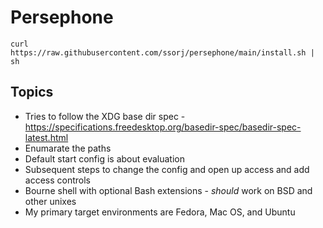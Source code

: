 # Persephone

~~~ shell
curl https://raw.githubusercontent.com/ssorj/persephone/main/install.sh | sh
~~~

## Topics

 - Tries to follow the XDG base dir spec - https://specifications.freedesktop.org/basedir-spec/basedir-spec-latest.html
 - Enumarate the paths
 - Default start config is about evaluation
 - Subsequent steps to change the config and open up access and add access controls
 - Bourne shell with optional Bash extensions - *should* work on BSD and other unixes
 - My primary target environments are Fedora, Mac OS, and Ubuntu
